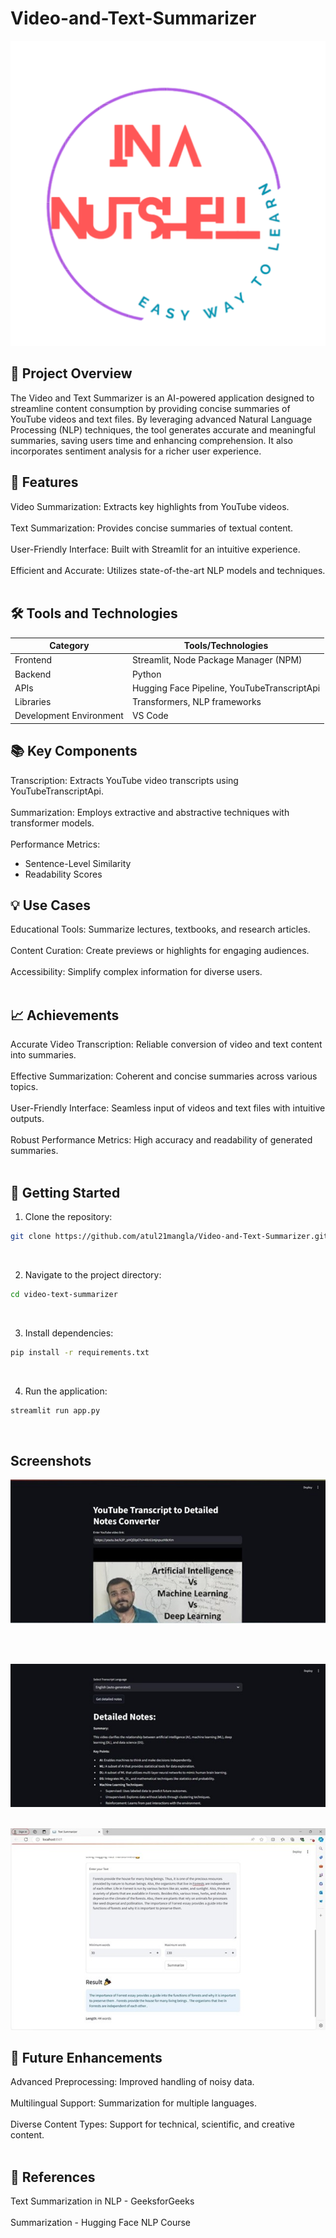 # Video-and-Text-Summarizer

![Logo](assets/images/logodone.png)

## 📜 Project Overview
The Video and Text Summarizer is an AI-powered application designed to streamline content consumption by providing concise summaries of YouTube videos and text files. By leveraging advanced Natural Language Processing (NLP) techniques, the tool generates accurate and meaningful summaries, saving users time and enhancing comprehension. It also incorporates sentiment analysis for a richer user experience.

<h2> 🚀 Features </h2>

Video Summarization: Extracts key highlights from YouTube videos.<br><br>
Text Summarization: Provides concise summaries of textual content.<br><br>
User-Friendly Interface: Built with Streamlit for an intuitive experience.<br><br>
Efficient and Accurate: Utilizes state-of-the-art NLP models and techniques.<br><br>

<h2>🛠️ Tools and Technologies</h2>

<table>
  <thead>
    <tr>
      <th>Category</th>
      <th>Tools/Technologies</th>
    </tr>
  </thead>
  <tbody>
    <tr>
      <td>Frontend</td>
      <td>Streamlit, Node Package Manager (NPM)</td>
    </tr>
    <tr>
      <td>Backend</td>
      <td>Python</td>
    </tr>
    <tr>
      <td>APIs</td>
      <td>Hugging Face Pipeline, YouTubeTranscriptApi</td>
    </tr>
    <tr>
      <td>Libraries</td>
      <td>Transformers, NLP frameworks</td>
    </tr>
    <tr>
      <td>Development Environment</td>
      <td>VS Code</td>
    </tr>
  </tbody>
</table>


<h2> 📚 Key Components </h2>

Transcription: Extracts YouTube video transcripts using YouTubeTranscriptApi.<br><br>
Summarization: Employs extractive and abstractive techniques with transformer models.<br><br>
Performance Metrics:
<ul>
  <li>Sentence-Level Similarity</li>
  <li>Readability Scores</li>
</ul>


<h2>💡 Use Cases </h2>

Educational Tools: Summarize lectures, textbooks, and research articles.<br><br>
Content Curation: Create previews or highlights for engaging audiences.<br><br>
Accessibility: Simplify complex information for diverse users.<br><br>

<h2>📈 Achievements </h2>
Accurate Video Transcription: Reliable conversion of video and text content into summaries.<br><br>
Effective Summarization: Coherent and concise summaries across various topics.<br><br>
User-Friendly Interface: Seamless input of videos and text files with intuitive outputs.<br><br>
Robust Performance Metrics: High accuracy and readability of generated summaries.<br><br>

<h2>
🔗 Getting Started
</h2>

1. Clone the repository:
```bash
git clone https://github.com/atul21mangla/Video-and-Text-Summarizer.git
```
<br>

2. Navigate to the project directory:
```bash
cd video-text-summarizer
```
<br>

3. Install dependencies:
```bash
pip install -r requirements.txt
```
<br>


4. Run the application:
```bash
streamlit run app.py
```

<br>


<h2> Screenshots </h2>

![img1](assets/images/Picture2.jpg)

<br><br>

![img2](assets/images/Picture3.jpg)
<br><br>

![img3](assets/images/Picture4.jpg)




<h2>🌟 Future Enhancements </h2>
Advanced Preprocessing: Improved handling of noisy data.<br><br>
Multilingual Support: Summarization for multiple languages.<br><br>
Diverse Content Types: Support for technical, scientific, and creative content.<br><br>


<h2>📜 References </h2>
Text Summarization in NLP - GeeksforGeeks<br><br>
Summarization - Hugging Face NLP Course<br><br>
